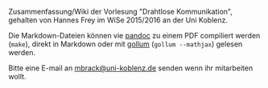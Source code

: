 Zusammenfassung/Wiki der Vorlesung "Drahtlose Kommunikation", gehalten von Hannes Frey im WiSe 2015/2016 an der Uni Koblenz.

Die Markdown-Dateien können vie [pandoc](http://pandoc.org/) zu einem PDF compiliert werden (`make`), direkt in Markdown oder mit [gollum](https://github.com/gollum/gollum) (`gollum --mathjax`) gelesen werden.

Bitte eine E-mail an <mbrack@uni-koblenz.de> senden wenn ihr mitarbeiten wollt.
